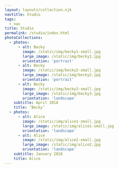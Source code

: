 ```yaml
---
layout: layouts/collection.njk
navtitle: Studio
tags:
  - nav
title: Studio
permalink: /studio/index.html
photoCollections:
  - photos:
      - alt: Becky
        image: /static/img/becky1-small.jpg
        large_image: /static/img/becky1.jpg
        orientation: 'portrait'
      - alt: Becky
        image: /static/img/becky2-small.jpg
        large_image: /static/img/becky2.jpg
        orientation: 'portrait'
      - alt: Becky
        image: /static/img/becky3-small.jpg
        large_image: /static/img/becky3.jpg
        orientation: 'landscape'
    subtitle: April 2018
    title: ‘Becky’
  - photos:
      - alt: Alice
        image: /static/img/alice1-small.jpg
        large_image: /static/img/alice1-small.jpg
        orientation: 'landscape'
      - alt: Alice
        image: /static/img/alice2-small.jpg
        large_image: /static/img/alice2.jpg
        orientation: 'landscape'
    subtitle: January 2018
    title: Alice
---
```


